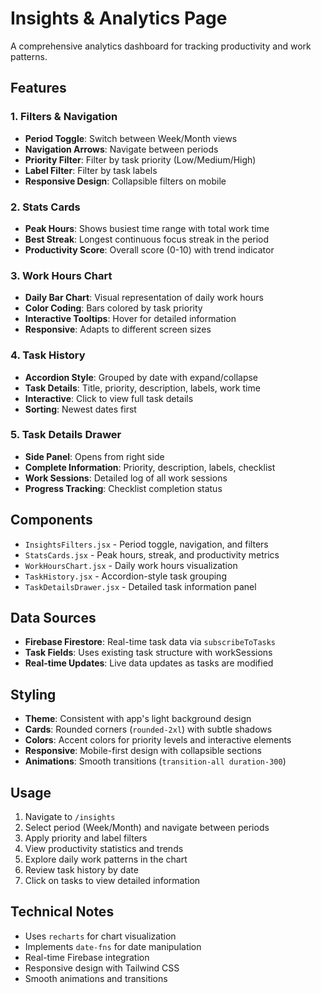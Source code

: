 # Insights & Analytics Page

A comprehensive analytics dashboard for tracking productivity and work patterns.

## Features

### 1. Filters & Navigation

- **Period Toggle**: Switch between Week/Month views
- **Navigation Arrows**: Navigate between periods
- **Priority Filter**: Filter by task priority (Low/Medium/High)
- **Label Filter**: Filter by task labels
- **Responsive Design**: Collapsible filters on mobile

### 2. Stats Cards

- **Peak Hours**: Shows busiest time range with total work time
- **Best Streak**: Longest continuous focus streak in the period
- **Productivity Score**: Overall score (0-10) with trend indicator

### 3. Work Hours Chart

- **Daily Bar Chart**: Visual representation of daily work hours
- **Color Coding**: Bars colored by task priority
- **Interactive Tooltips**: Hover for detailed information
- **Responsive**: Adapts to different screen sizes

### 4. Task History

- **Accordion Style**: Grouped by date with expand/collapse
- **Task Details**: Title, priority, description, labels, work time
- **Interactive**: Click to view full task details
- **Sorting**: Newest dates first

### 5. Task Details Drawer

- **Side Panel**: Opens from right side
- **Complete Information**: Priority, description, labels, checklist
- **Work Sessions**: Detailed log of all work sessions
- **Progress Tracking**: Checklist completion status

## Components

- `InsightsFilters.jsx` - Period toggle, navigation, and filters
- `StatsCards.jsx` - Peak hours, streak, and productivity metrics
- `WorkHoursChart.jsx` - Daily work hours visualization
- `TaskHistory.jsx` - Accordion-style task grouping
- `TaskDetailsDrawer.jsx` - Detailed task information panel

## Data Sources

- **Firebase Firestore**: Real-time task data via `subscribeToTasks`
- **Task Fields**: Uses existing task structure with workSessions
- **Real-time Updates**: Live data updates as tasks are modified

## Styling

- **Theme**: Consistent with app's light background design
- **Cards**: Rounded corners (`rounded-2xl`) with subtle shadows
- **Colors**: Accent colors for priority levels and interactive elements
- **Responsive**: Mobile-first design with collapsible sections
- **Animations**: Smooth transitions (`transition-all duration-300`)

## Usage

1. Navigate to `/insights`
2. Select period (Week/Month) and navigate between periods
3. Apply priority and label filters
4. View productivity statistics and trends
5. Explore daily work patterns in the chart
6. Review task history by date
7. Click on tasks to view detailed information

## Technical Notes

- Uses `recharts` for chart visualization
- Implements `date-fns` for date manipulation
- Real-time Firebase integration
- Responsive design with Tailwind CSS
- Smooth animations and transitions
